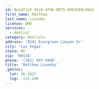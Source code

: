 ```yaml
---
id: 0a1df124-35c8-4f96-8975-9662669cd5b5
first_name: Matthew
last_name: Lisenby
license: DMD
services:
  - dentist
category: Dentists
address: '9241 Evergreen Canyon Dr'
city: 'Las Vegas'
state: NV
zip: '89134'
phone: '(702) 997-5958'
title: 'Matthew Lisenby'
_geoloc:
  lat: 36.2027
  lng: -115.298
---
```

